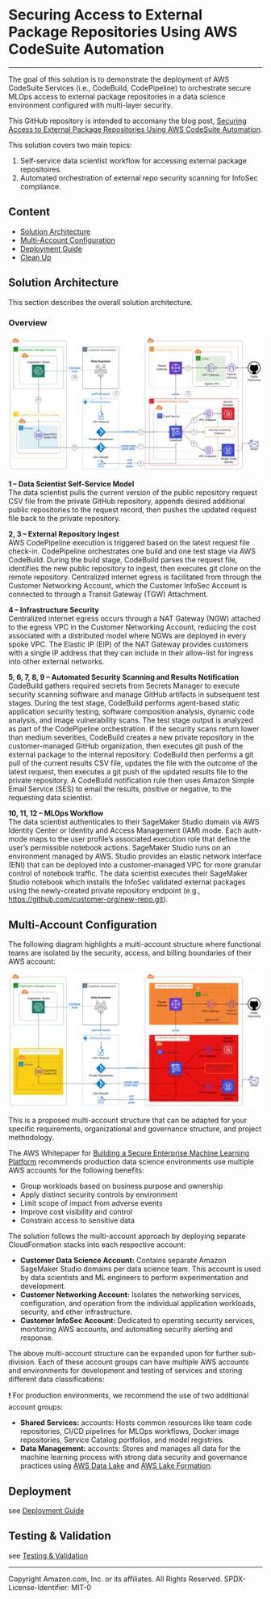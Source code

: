 # Securing Access to External Package Repositories Using AWS CodeSuite Automation
---
The goal of this solution is to demonstrate the deployment of AWS CodeSuite Services (i.e., CodeBuild, CodePipeline) to orchestrate secure MLOps access to external package repositories in a data science environment configured with multi-layer security.

This GitHub repository is intended to accomany the blog post, [Securing Access to External Package Repositories Using AWS CodeSuite Automation](https://aws.amazon.com/blogs/).

This solution covers two main topics:
1. Self-service data scientist workflow for accessing external package repositoires.
2. Automated orchestration of external repo security scanning for InfoSec compliance.

## Content
- [Solution Architecture](#solution-architecture)
- [Multi-Account Configuration](#multi-account-configuration)
- [Deployment Guide](#deployment)
- [Clean Up](#clean-up)

## Solution Architecture
This section describes the overall solution architecture.

### Overview
![Solution overview](design/sagemaker-external-repo-access-solution-overview.svg)

**1 – Data Scientist Self-Service Model**  
The data scientist pulls the current version of the public repository request CSV file from the private GitHub repository, appends desired additional public repositories to the request record, then pushes the updated request file back to the private repository.

**2, 3 – External Repository Ingest**  
AWS CodePipeline execution is triggered based on the latest request file check-in. CodePipeline orchestrates one build and one test stage via AWS CodeBuild. During the build stage, CodeBuild parses the request file, identifies the new public repository to ingest, then executes git clone on the remote repository. Centralized internet egress is facilitated from through the Customer Networking Account, which the Customer InfoSec Account is connected to through a Transit Gateway (TGW) Attachment.

**4 – Infrastructure Security**  
Centralized internet egress occurs through a NAT Gateway (NGW) attached to the egress VPC in the Customer Networking Account, reducing the cost associated with a distributed model where NGWs are deployed in every spoke VPC. The Elastic IP (EIP) of the NAT Gateway provides customers with a single IP address that they can include in their allow-list for ingress into other external networks. 

**5, 6, 7, 8, 9 – Automated Security Scanning and Results Notification**  
CodeBuild gathers required secrets from Secrets Manager to execute security scanning software and manage GitHub artifacts in subsequent test stages. During the test stage, CodeBuild performs agent-based static application security testing, software composition analysis, dynamic code analysis, and image vulnerability scans.  The test stage output is analyzed as part of the CodePipeline orchestration. If the security scans return lower than medium severities, CodeBuild creates a new private repository in the customer-managed GitHub organization, then executes git push of the external package to the internal repository.
CodeBuild then performs a git pull of the current results CSV file, updates the file with the outcome of the latest request, then executes a git push of the updated results file to the private repository. A CodeBuild notification rule then uses Amazon Simple Email Service (SES) to email the results, positive or negative, to the requesting data scientist.

**10, 11, 12 – MLOps Workflow**  
The data scientist authenticates to their SageMaker Studio domain via AWS Identity Center or Identity and Access Management (IAM) mode. Each auth-mode maps to the user profile’s associated execution role that define the user’s permissible notebook actions. SageMaker Studio runs on an environment managed by AWS. Studio provides an elastic network interface (ENI) that can be deployed into a customer-managed VPC for more granular control of notebook traffic.
The data scientist executes their SageMaker Studio notebook which installs the InfoSec validated external packages using the newly-created private repository endpoint (e.g., https://github.com/customer-org/new-repo.git).

## Multi-Account Configuration
The following diagram highlights a multi-account structure where functional teams are isolated by the security, access, and billing boundaries of their AWS account:

![Team structure](design/mutli-account-overview.svg)

This is a proposed multi-account structure that can be adapted for your specific requirements, organizational and governance structure, and project methodology.

The AWS Whitepaper for [Building a Secure Enterprise Machine Learning Platform](https://docs.aws.amazon.com/whitepapers/latest/build-secure-enterprise-ml-platform/aws-accounts.html) recommends production data science environments use multiple AWS accounts for the following benefits:
- Group workloads based on business purpose and ownership
- Apply distinct security controls by environment
- Limit scope of impact from adverse events
- Improve cost visibility and control
- Constrain access to sensitive data

The solution follows the multi-account approach by deploying separate CloudFormation stacks into each respective account:
- **Customer Data Science Account:** Contains separate Amazon SageMaker Studio domains per data science team. This account is used by data scientists and ML engineers to perform experimentation and development.
- **Customer Networking Account:** Isolates the networking services, configuration, and operation from the individual application workloads, security, and other infrastructure. 
- **Customer InfoSec Account:** Dedicated to operating security services, monitoring AWS accounts, and automating security alerting and response.

The above multi-account structure can be expanded upon for further sub-division. Each of these account groups can have multiple AWS accounts and environments for development and testing of services and storing different data classifications: 

❗ For production environments, we recommend the use of two additional account groups:
- **Shared Services:** accounts: Hosts common resources like team code repositories, CI/CD pipelines for MLOps workflows, Docker image repositories, Service Catalog portfolios, and model registries. 
- **Data Management:** accounts: Stores and manages all data for the machine learning process with strong data security and governance practices using [AWS Data Lake](https://aws.amazon.com/solutions/implementations/data-lake-solution/) and [AWS Lake Formation](https://aws.amazon.com/lake-formation/).

## Deployment
see [Deployment Guide](documentation/deployment-guide.md)

## Testing & Validation
see [Testing & Validation](documentation/testing-and-validation.md)

---

Copyright Amazon.com, Inc. or its affiliates. All Rights Reserved.
SPDX-License-Identifier: MIT-0
